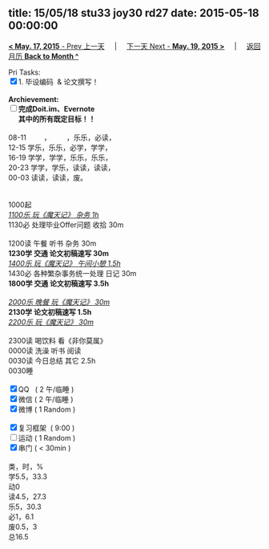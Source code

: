 title: 15/05/18 stu33 joy30 rd27
date: 2015-05-18 00:00:00
---
[**< May. 17, 2015** - Prev 上一天](/lifelogs/2015/05/d17.html) &nbsp; &nbsp; | &nbsp; &nbsp; [下一天 Next - **May. 19, 2015 >**](/lifelogs/2015/05/d19.html) &nbsp; &nbsp; |  &nbsp; &nbsp; [返回月历 **Back to Month ^**](/lifelogs/2015/05/index.html)
<br/><div>Pri Tasks:<br/><input type="checkbox" checked="true" />1. 毕设编码  & 论文撰写！</div><div><br/></div><div><b>Archievement:</b></div><div><b><input type="checkbox" />完成Doit.im、</b><b>Evernote</b></div><div><b>      其中的</b><b>所有</b><b>既定目标！！</b></div><div><div><br/></div>08-11         ，        ，乐乐，必读，<br/>12-15 学乐，乐乐，必学，学学，<br/>16-19 学学，学学，乐乐，乐乐，<br/>20-23 学学，学乐，读读，读读，</div><div>00-03 读读，读读，废。<br/> <div><br/></div>1000起<br/><i><u>1100乐 玩《魔天记》 杂务 1h</u></i></div><div>1130必 处理毕业Offer问题 收拾 30m</div><div><br/></div><div>1200读 午餐 听书 杂务 30m</div><div><b>1230学 交通 </b><b>论文初稿速写</b><b> 30m</b></div><div><i><u>1400乐 玩《魔天记》 午间小憩 1.5h</u></i></div><div>1430必 各种繁杂事务统一处理 日记 30m </div><div><b>1800学</b><b> 交通 </b><b>论文初稿速写</b><b> 3.5h</b></div><div><div><br/></div><u><i>2000乐 晚餐 玩《魔天记》 30m</i></u></div><div><b>2130学 </b><b>论文初稿速写 1.5</b><b>h</b></div><div><i><u>2200乐 玩《魔天记》 30m</u></i></div><div><br/></div><div>2300读 喝饮料 看《非你莫属》</div><div>0000读 洗澡 听书 阅读</div><div>0030读 今日总结 其它 2.5h</div><div>0030睡</div><div><br/></div><div><input type="checkbox" checked="true" />QQ   ( 2 午/临睡 ) <br/><input type="checkbox" checked="true" />微信 ( 2 午/临睡 ) </div><div><input type="checkbox" checked="true" />微博 ( 1 Random ) </div><div><br/></div><div><input type="checkbox" checked="true" />复习框架  ( 9:00 ) <br/></div><div><input type="checkbox" />运动 ( 1 Random ) </div><div><input type="checkbox" checked="true" />串门 ( < 30min ) </div><div><div><br/></div>类，时，%<br/>学5.5，33.3<br/>动0<br/>读4.5，27.3<br/>乐5，30.3<br/>必1，6.1<br/>废0.5，3<br/>总16.5</div>